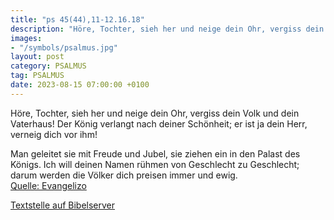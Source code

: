 ```yaml
---
title: "ps 45(44),11-12.16.18"
description: "Höre, Tochter, sieh her und neige dein Ohr, vergiss dein Volk und dein Vaterhaus! Der König verlangt nach deiner Schönheit; er ist ja dein Herr, verneig dich vor ihm!  Man geleitet sie mit Freude und Jubel, sie ziehen ein in den Palast des Königs. Ich will deinen Namen rühmen ...."
images:
- "/symbols/psalmus.jpg"
layout: post
category: PSALMUS
tag: PSALMUS
date: 2023-08-15 07:00:00 +0100
---
```

Höre, Tochter, sieh her und neige dein Ohr,
vergiss dein Volk und dein Vaterhaus!
Der König verlangt nach deiner Schönheit;
er ist ja dein Herr, verneig dich vor ihm!

Man geleitet sie mit Freude und Jubel,
sie ziehen ein in den Palast des Königs.
Ich will deinen Namen rühmen von Geschlecht zu Geschlecht;
darum werden die Völker dich preisen immer und ewig.<!--more--><br>
[Quelle: Evangelizo](https://evangeliumtagfuertag.org/DE/gospel)

[Textstelle auf Bibelserver](https://www.bibleserver.com/EU/ps45(44),11-12.16.18)
